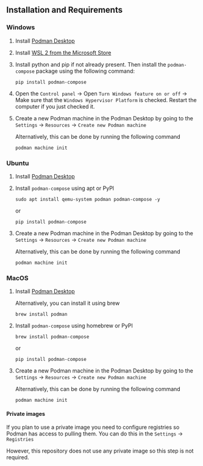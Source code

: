 ## Installation and Requirements

### Windows

1. Install [Podman Desktop](https://podman-desktop.io/downloads/Windows)
2. Install [WSL 2 from the Microsoft Store](https://apps.microsoft.com/store/detail/windows-subsystem-for-linux/9P9TQF7MRM4R)
3. Install python and pip if not already present. Then install the `podman-compose` package using the following command:

   ```
   pip install podman-compose
   ```

4. Open the `Control panel` -> Open `Turn Windows feature on or off` -> Make sure that the `Windows Hypervisor Platform` is checked. Restart the computer if you just checked it.
5. Create a new Podman machine in the Podman Desktop by going to the `Settings` -> `Resources` -> `Create new Podman machine`

   Alternatively, this can be done by running the following command

   ```
   podman machine init
   ```

### Ubuntu

1. Install [Podman Desktop](https://podman-desktop.io/downloads/Linux)

2. Install `podman-compose` using apt or PyPl
   ```
   sudo apt install qemu-system podman podman-compose -y
   ```
   or
   ```
   pip install podman-compose
   ```
3. Create a new Podman machine in the Podman Desktop by going to the `Settings` -> `Resources` -> `Create new Podman machine`

   Alternatively, this can be done by running the following command

   ```
   podman machine init
   ```

### MacOS

1. Install [Podman Desktop](https://podman-desktop.io/downloads/MacOS)

   Alternatively, you can install it using brew

   ```
   brew install podman
   ```

2. Install `podman-compose` using homebrew or PyPl
   ```
   brew install podman-compose
   ```
   or
   ```
   pip install podman-compose
   ```
3. Create a new Podman machine in the Podman Desktop by going to the `Settings` -> `Resources` -> `Create new Podman machine`

   Alternatively, this can be done by running the following command

   ```
   podman machine init
   ```

#### Private images

If you plan to use a private image you need to configure registries so Podman has access to pulling them. You can do this in the `Settings` -> `Registries`

However, this repository does not use any private image so this step is not required.
